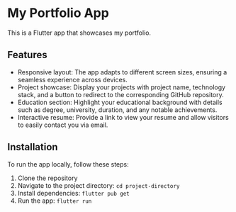 # My Portfolio App

This is a Flutter app that showcases my portfolio.

## Features

- Responsive layout: The app adapts to different screen sizes, ensuring a seamless experience across devices.
- Project showcase: Display your projects with project name, technology stack, and a button to redirect to the corresponding GitHub repository.
- Education section: Highlight your educational background with details such as degree, university, duration, and any notable achievements.
- Interactive resume: Provide a link to view your resume and allow visitors to easily contact you via email.

## Installation

To run the app locally, follow these steps:

1. Clone the repository
2. Navigate to the project directory: `cd project-directory`
3. Install dependencies: `flutter pub get`
4. Run the app: `flutter run`



